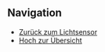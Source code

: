 

## Navigation


* [Zurück zum Lichtsensor](../05_01_LichtSensor/index.html)  
* [Hoch zur Übersicht](../index.html)  


